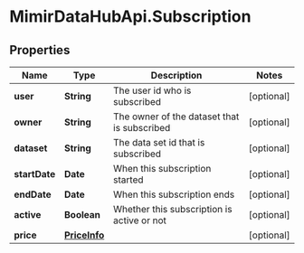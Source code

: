 # MimirDataHubApi.Subscription

## Properties
Name | Type | Description | Notes
------------ | ------------- | ------------- | -------------
**user** | **String** | The user id who is subscribed | [optional] 
**owner** | **String** | The owner of the dataset that is subscribed | [optional] 
**dataset** | **String** | The data set id that is subscribed | [optional] 
**startDate** | **Date** | When this subscription started | [optional] 
**endDate** | **Date** | When this subscription ends | [optional] 
**active** | **Boolean** | Whether this subscription is active or not | [optional] 
**price** | [**PriceInfo**](PriceInfo.md) |  | [optional] 


